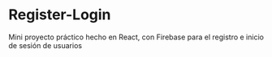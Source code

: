 # Register-Login
Mini proyecto práctico hecho en React, con Firebase para el registro e inicio de sesión de usuarios
